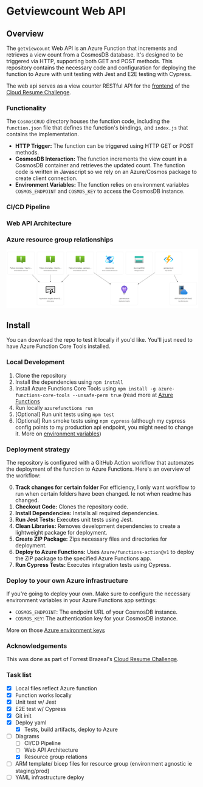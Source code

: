 # Getviewcount Web API

## Overview

The `getviewcount` Web API is an Azure Function that increments and retrieves a view count from a CosmosDB database. It's designed to be triggered via HTTP, supporting both GET and POST methods. This repository contains the necessary code and configuration for deploying the function to Azure with unit testing with Jest and E2E testing with Cypress.

The web api serves as a view counter RESTful API for the [frontend](https://github.com/hughdtt/cloud-resume-frontend) of the [Cloud Resume Challenge](https://cloudresumechallenge.dev/).

### Functionality

The `CosmosCRUD` directory houses the function code, including the `function.json` file that defines the function's bindings, and `index.js` that contains the implementation.

- **HTTP Trigger:** The function can be triggered using HTTP GET or POST methods.
- **CosmosDB Interaction:** The function increments the view count in a CosmosDB container and retrieves the updated count. The function code is written in Javascript so we rely on an Azure/Cosmos package to create client connection.
- **Environment Variables:** The function relies on environment variables `COSMOS_ENDPOINT` and `COSMOS_KEY` to access the CosmosDB instance.

### CI/CD Pipeline

### Web API Architecture

### Azure resource group relationships
![alt text](./assets/resource-visualiser.PNG)

## Install

You can download the repo to test it locally if you'd like. You'll just need to have Azure Function Core Tools installed.

### Local Development

1. Clone the repository
2. Install the dependencies using `npm install`
3. Install Azure Functions Core Tools using `npm install -g azure-functions-core-tools --unsafe-perm true` (read more at [Azure Functions](https://learn.microsoft.com/en-us/azure/azure-functions/functions-run-local?tabs=windows%2Cportal%2Cv2%2Cbash&pivots=programming-language-csharp)
4. Run locally `azurefunctions run`
5. [Optional] Run unit tests using `npm test`
6. [Optional] Run smoke tests using `npm cypress` (although my cypress config points to my production api endpoint, you might need to change it. More on [environment variables](https://docs.cypress.io/guides/guides/environment-variables))

### Deployment strategy

The repository is configured with a GitHub Action workflow that automates the deployment of the function to Azure Functions. Here's an overview of the workflow:

0. **Track changes for certain folder** For efficiency, I only want workflow to run when certain folders have been changed. Ie not when readme has changed.
1. **Checkout Code:** Clones the repository code.
2. **Install Dependencies:** Installs all required dependencies.
3. **Run Jest Tests:** Executes unit tests using Jest.
4. **Clean Libraries:** Removes development dependencies to create a lightweight package for deployment.
5. **Create ZIP Package:** Zips necessary files and directories for deployment.
6. **Deploy to Azure Functions:** Uses `Azure/functions-action@v1` to deploy the ZIP package to the specified Azure Functions app.
7. **Run Cypress Tests:** Executes integration tests using Cypress.

### Deploy to your own Azure infrastructure

If you're going to deploy your own. Make sure to configure the necessary environment variables in your Azure Functions app settings:

- `COSMOS_ENDPOINT`: The endpoint URL of your CosmosDB instance.
- `COSMOS_KEY`: The authentication key for your CosmosDB instance.

More on those [Azure environment keys](https://learn.microsoft.com/en-us/azure/azure-functions/functions-how-to-use-azure-function-app-settings?tabs=portal)

### Acknowledgements
This was done as part of Forrest Brazeal's [Cloud Resume Challenge](https://cloudresumechallenge.dev/).

### Task list
- [x] Local files reflect Azure function
- [x] Function works locally
- [x] Unit test w/ Jest
- [x] E2E test w/ Cypress
- [x] Git init
- [x] Deploy yaml
    - [x] Tests, build artifacts, deploy to Azure
- [ ] Diagrams
    - [ ] CI/CD Pipeline
    - [ ] Web API Architecture
    - [x] Resource group relations
- [ ] ARM template/ bicep files for resource group (environment agnostic ie staging/prod)
- [ ] YAML infrastructure deploy
